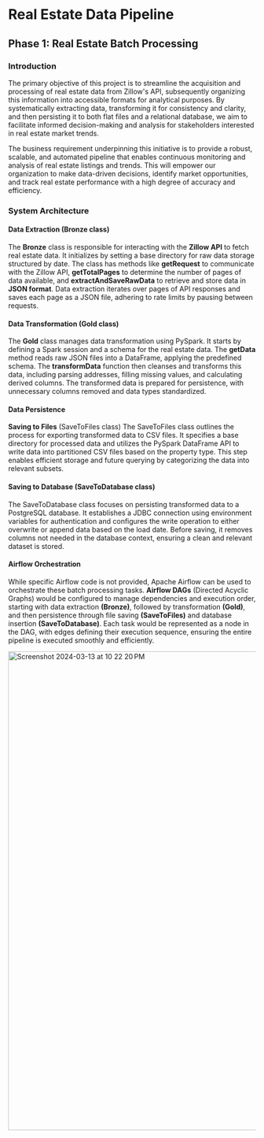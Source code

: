 # Real Estate Data Pipeline

## Phase 1: Real Estate Batch Processing

### Introduction
The primary objective of this project is to streamline the acquisition and processing of real estate data from Zillow's API, subsequently organizing this information into accessible formats for analytical purposes. By systematically extracting data, transforming it for consistency and clarity, and then persisting it to both flat files and a relational database, we aim to facilitate informed decision-making and analysis for stakeholders interested in real estate market trends.

The business requirement underpinning this initiative is to provide a robust, scalable, and automated pipeline that enables continuous monitoring and analysis of real estate listings and trends. This will empower our organization to make data-driven decisions, identify market opportunities, and track real estate performance with a high degree of accuracy and efficiency.

### System Architecture

#### Data Extraction (Bronze class)
The **Bronze** class is responsible for interacting with the **Zillow API** to fetch real estate data. It initializes by setting a base directory for raw data storage structured by date. The class has methods like **getRequest** to communicate with the Zillow API, **getTotalPages** to determine the number of pages of data available, and **extractAndSaveRawData** to retrieve and store data in **JSON format**. Data extraction iterates over pages of API responses and saves each page as a JSON file, adhering to rate limits by pausing between requests.

#### Data Transformation (Gold class)
The **Gold** class manages data transformation using PySpark. It starts by defining a Spark session and a schema for the real estate data. The **getData** method reads raw JSON files into a DataFrame, applying the predefined schema. The **transformData** function then cleanses and transforms this data, including parsing addresses, filling missing values, and calculating derived columns. The transformed data is prepared for persistence, with unnecessary columns removed and data types standardized.

#### Data Persistence
**Saving to Files** (SaveToFiles class)
The SaveToFiles class outlines the process for exporting transformed data to CSV files. It specifies a base directory for processed data and utilizes the PySpark DataFrame API to write data into partitioned CSV files based on the property type. This step enables efficient storage and future querying by categorizing the data into relevant subsets.

#### Saving to Database (SaveToDatabase class)
The SaveToDatabase class focuses on persisting transformed data to a PostgreSQL database. It establishes a JDBC connection using environment variables for authentication and configures the write operation to either overwrite or append data based on the load date. Before saving, it removes columns not needed in the database context, ensuring a clean and relevant dataset is stored.

#### Airflow Orchestration
While specific Airflow code is not provided, Apache Airflow can be used to orchestrate these batch processing tasks. **Airflow DAGs** (Directed Acyclic Graphs) would be configured to manage dependencies and execution order, starting with data extraction **(Bronze)**, followed by transformation **(Gold)**, and then persistence through file saving **(SaveToFiles)** and database insertion **(SaveToDatabase)**. Each task would be represented as a node in the DAG, with edges defining their execution sequence, ensuring the entire pipeline is executed smoothly and efficiently.

<img width="973" alt="Screenshot 2024-03-13 at 10 22 20 PM" src="https://github.com/abhishekteli/Real-Estate-Data-Pipeline-Batch/assets/26431142/45da5718-53d2-44f4-b576-90ab7b5c8f12">

